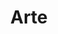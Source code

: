 ---
title: "Arte"
lang: "Portuguese"
year: "2021"
links: ['kC-ESS0VAXk']
slides: ""
authors: ['Fattha Mahmud']
tags: ['Art and Culture']
layout: "workshop"
categories: ["workshops"]
---